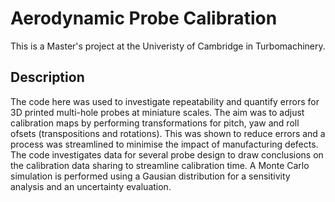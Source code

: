 # Aerodynamic Probe Calibration

This is a Master's project at the Univeristy of Cambridge in Turbomachinery.

## Description 

The code here was used to investigate repeatability and quantify errors for 3D printed multi-hole probes at miniature scales.
The aim was to adjust calibration maps by performing transformations for pitch, yaw and roll ofsets (transpositions and rotations). 
This was shown to reduce errors and a process was streamlined to minimise the impact of manufacturing defects.
The code investigates data for several probe design to draw conclusions on the calibration data sharing to streamline calibration time.
A Monte Carlo simulation is performed using a Gausian distribution for a sensitivity analysis and an uncertainty evaluation. 
